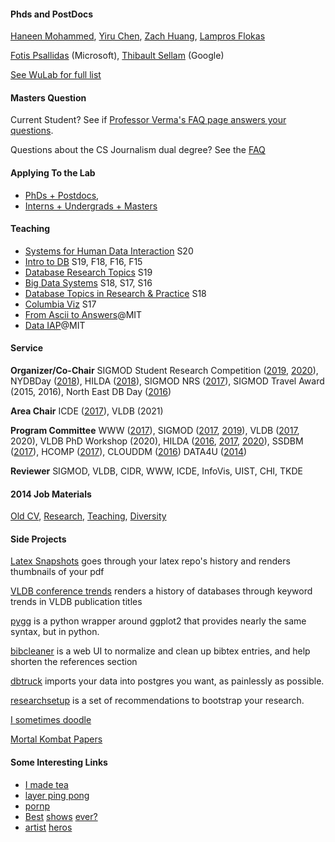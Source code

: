 #### Phds and PostDocs

[Haneen Mohammed](http://haneensa.github.io/),
[Yiru Chen](https://ireneruru.github.io/), 
[Zach Huang](http://www.columbia.edu/~zh2408/),
[Lampros Flokas](https://dblp.uni-trier.de/pid/185/0725.html)


[Fotis Psallidas](http://www.cs.columbia.edu/~fotis/) (Microsoft), 
[Thibault Sellam](http://sellam.me) (Google)


[See WuLab for full list](https://cudbg.github.io/lab/)

#### Masters Question

Current Student?  See if [Professor Verma's FAQ page answers your questions](http://www.cs.columbia.edu/~verma/advising.html).

Questions about the CS Journalism dual degree?  See the [FAQ](./dualdegree.html)

#### Applying To the Lab

* [PhDs + Postdocs](./apply.html), 
* [Interns + Undergrads + Masters](https://ewuuu.wufoo.com/forms/z1mh8vwi1q2p3tp/)



#### Teaching

* [Systems for Human Data Interaction](https://columbiaviz.github.io/2020s_w6998/) S20
* [Intro to DB](http://w4111.github.io) S19, F18, F16, F15
* [Database Research Topics](https://w6113.github.io) S19
* [Big Data Systems](http://w4121.github.io/) S18, S17, S16
* [Database Topics in Research & Practice](https://columbiadb.github.io/index) S18
* [Columbia Viz](https://columbiaviz.github.io/) S17
* [From Ascii to Answers](http://db.csail.mit.edu/6.885/)@MIT 
* [Data IAP](dataiap.github.io)@MIT

#### Service

**Organizer/Co-Chair**  SIGMOD Student Research Competition ([2019](https://sigmod2019.org/), [2020](http://sigmod2020.org/sigmod_student_research_competition.shtml)),
NYDBDay ([2018](https://nydbday.github.io)),
HILDA ([2018](http://hilda.io/2018/)),
SIGMOD NRS ([2017](http://sigmod2017.org/new-researcher-symposium/)),
SIGMOD Travel Award (2015, 2016),
North East DB Day ([2016](http://mitdbg.github.io/nedbday/2016))   

**Area Chair**   ICDE ([2017](http://icde2017.sdsc.edu/)), VLDB (2021)  

**Program Committee**   WWW ([2017](http://www.www2017.com.au/)),
 SIGMOD ([2017](http://sigmod2017.org/), [2019](https://sigmod2019.org)),
 VLDB ([2017](http://www.vldb.org/2017/), 2020),
 VLDB PhD Workshop (2020),
 HILDA ([2016](http://hilda.io/2016/), [2017](http://hilda.io/2017/), [2020](http://hilda.io/2020)),
 SSDBM ([2017](http://ssdbm2017.eecs.northwestern.edu/)),
 HCOMP ([2017](http://www.humancomputation.com/2017/)),
 CLOUDDM ([2016](https://www.computer.org/csdl/proceedings/icdew/2016/2109/00/07495607.pdf))
 DATA4U ([2014](https://sites.google.com/site/data4u2014/))   
 
**Reviewer**   SIGMOD, VLDB, CIDR, WWW, ICDE, InfoVis, UIST, CHI, TKDE

#### 2014 Job Materials

[Old CV](./files/job/cv-old.pdf), [Research](./files/job/research.pdf), [Teaching](./files/job/teaching.pdf), [Diversity](./files/job/diversity.pdf) 


#### Side Projects

[Latex Snapshots](http://www.github.com/sirrice/latexsnapshots) goes through your latex repo's history and renders thumbnails of your pdf   

[VLDB conference trends](http://eugenewu.net/vldbtrends/) renders a history of databases through keyword trends in VLDB publication titles   

[pygg](http://www.github.com/sirrice/pygg) is a python wrapper around ggplot2 that provides nearly the same syntax, but in python.   

[bibcleaner](https://github.com/sirrice/bibcleaner) is a web UI to normalize and clean up bibtex entries, and help shorten the references section

[dbtruck](https://github.com/sirrice/dbtruck) imports your data into postgres you want, as painlessly as possible.

[researchsetup](http://researchsetup.github.io) is a set of recommendations to bootstrap your research.

[I sometimes doodle](./gallery.html)

[Mortal Kombat Papers](./ninjas.html)

#### Some Interesting Links

* [I made tea](http://www.telescopictext.com/)
* [layer ping pong](http://eugenewu.net/layerpp.html)
* [pornp](http://www.pantsornopants.com)
* [Be](http://en.wikipedia.org/wiki/Adventure_Time)[st](https://en.m.wikipedia.org/wiki/Archer_(TV_series))
  [shows](http://www.adultswim.com/videos/rick-and-morty/pilot/)
  [ever?](http://en.wikipedia.org/wiki/Teen_Titans_(TV_series))
* [ar](http://juliakuo.com/my-work/concert-posters/)[ti](http://helllllen.org/)[st](http://magicalgametime.com)
  [h](http://www.tomgauld.com/)[e](http://themonsterproject.org/)[ro](http://www.danmccarthy.org/)[s](http://sunbakerey.tumblr.com/)


